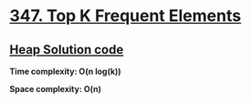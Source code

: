 # [347. Top K Frequent Elements](https://leetcode.com/problems/top-k-frequent-elements/)

## [Heap Solution code](https://github.com/alexengrig/leetcode/blob/main/src/main/java/dev/alexengrig/leetcode/_347_top_k_frequent_elements/HeapSolution.java)

**Time complexity: O(n log(k))**

**Space complexity: O(n)**
